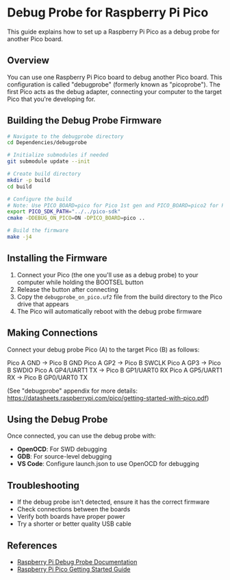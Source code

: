 # Debug Probe for Raspberry Pi Pico

This guide explains how to set up a Raspberry Pi Pico as a debug probe for another Pico board.

## Overview

You can use one Raspberry Pi Pico board to debug another Pico board. This configuration is called "debugprobe" (formerly known as "picoprobe"). The first Pico acts as the debug adapter, connecting your computer to the target Pico that you're developing for.

## Building the Debug Probe Firmware

```bash
# Navigate to the debugprobe directory
cd Dependencies/debugprobe

# Initialize submodules if needed
git submodule update --init

# Create build directory
mkdir -p build
cd build

# Configure the build
# Note: Use PICO_BOARD=pico for Pico 1st gen and PICO_BOARD=pico2 for Pico 2nd gen
export PICO_SDK_PATH="../../pico-sdk"
cmake -DDEBUG_ON_PICO=ON -DPICO_BOARD=pico ..

# Build the firmware
make -j4
```

## Installing the Firmware

1. Connect your Pico (the one you'll use as a debug probe) to your computer while holding the BOOTSEL button
2. Release the button after connecting
3. Copy the `debugprobe_on_pico.uf2` file from the build directory to the Pico drive that appears
4. The Pico will automatically reboot with the debug probe firmware

## Making Connections

Connect your debug probe Pico (A) to the target Pico (B) as follows:

Pico A GND -> Pico B GND
Pico A GP2 -> Pico B SWCLK
Pico A GP3 -> Pico B SWDIO
Pico A GP4/UART1 TX -> Pico B GP1/UART0 RX
Pico A GP5/UART1 RX -> Pico B GP0/UART0 TX

(See "debugprobe" appendix for more details: https://datasheets.raspberrypi.com/pico/getting-started-with-pico.pdf)

## Using the Debug Probe

Once connected, you can use the debug probe with:

- **OpenOCD**: For SWD debugging
- **GDB**: For source-level debugging
- **VS Code**: Configure launch.json to use OpenOCD for debugging

## Troubleshooting

- If the debug probe isn't detected, ensure it has the correct firmware
- Check connections between the boards
- Verify both boards have proper power
- Try a shorter or better quality USB cable

## References

- [Raspberry Pi Debug Probe Documentation](https://www.raspberrypi.com/documentation/microcontrollers/debug-probe.html)
- [Raspberry Pi Pico Getting Started Guide](https://datasheets.raspberrypi.com/pico/getting-started-with-pico.pdf)